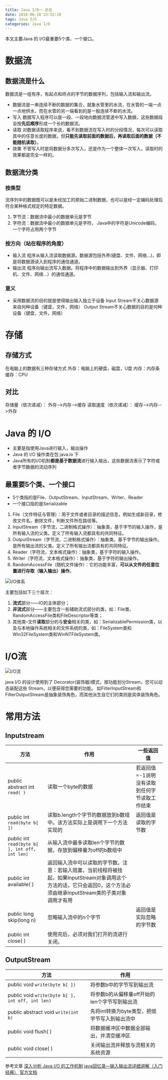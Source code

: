 ```yaml
---
title: Java I/O一.总览
date: 2018-06-18 23:52:28
tags: Java I/O
categories: Java I/O
---
```

本文主要Java 的 I/O最重要5个类、一个接口。

<!-- more -->

# 数据流

## 数据流是什么
数据流是一组有序，有起点和终点的字节的数据序列，包括输入流和输出流。

- 数据流是一串连续不断的数据的集合，就象水管里的水流，在水管的一端一点一点地供水，而在水管的另一端看到的是一股连续不断的水流。
- 写入
数据写入程序可以是一段、一段地向数据流管道中写入数据，这些数据段会按**先后顺序**形成一个长的数据流。
- 读取
对数据读取程序来说，看不到数据流在写入时的分段情况，每次可以读取其中的任意长度的数据，但**只能先读取前面的数据后，再读取后面的数据（不能随机读取）**。
- 效果
不管写入时是将数据分多次写入，还是作为一个整体一次写入，读取时的效果都是完全一样的。


## 数据流分类

### 按类型
流序列中的数据既可以是未经加工的原始二进制数据，也可以是经一定编码处理后符合某种格式规定的特定数据。
1. 字节流：数据流中最小的数据单元是字节
2. 字符流：数据流中最小的数据单元是字符， Java中的字符是Unicode编码，一个字符占用两个字节

### 按方向（站在程序的角度）
- 输入流
 程序从输入流读取数据源。数据源包括外界(键盘、文件、网络…)，即是将数据源读入到程序的通信通道。
- 输出流
 程序向输出流写入数据。将程序中的数据输出到外界（显示器、打印机、文件、网络…）的通信通道。

### 意义
- 采用数据流的目的就是使得输出输入独立于设备
Input Stream不关心数据源来自何种设备（键盘，文件，网络） 
Output Stream不关心数据的目的是何种设备（键盘，文件，网络）

# 存储
## 存储方式
在电脑上的数据有三种存储方式
外存：电脑上的硬盘，磁盘，U盘
内存：内存条
缓存：CPU

## 对比
存储量（依次递减）：    外存-->内存-->缓存
读取速度（依次递减）：  缓存-->内存-->外存

# Java 的 I/O 
- 主要是指使用Java进行输入，输出操作
- Java 的 I/O 操作类在包 java.io 下
- Java所有的I/O机制**都是基于数据流**进行输入输出，这些数据流表示了字符或者字节数据的流动序列

## 最重要5个类、一个接口
- 5个类指的是File、OutputStream、InputStream、Writer、Reader
- 一个接口指的是Serializable

1.  File（文件特征与管理）：用于文件或者目录的描述信息，例如生成新目录，修改文件名，删除文件，判断文件所在路径等。
2.  InputStream（字节流，二进制格式操作）：抽象类，基于字节的输入操作，是所有输入流的父类。定义了所有输入流都具有的共同特征。
3.  OutputStream（字节流，二进制格式操作）：抽象类。基于字节的输出操作。是所有输出流的父类。定义了所有输出流都具有的共同特征。
4.  Reader（字符流，文本格式操作）：抽象类，基于字符的输入操作。
5.  Writer（字符流，文本格式操作）：抽象类，基于字符的输出操作。
6.  RandomAccessFile（随机文件操作）：它的功能丰富，**可以从文件的任意位置进行存取（输入输出）操作**。

![I/O体系](http://upload-images.jianshu.io/upload_images/11861611-468a8ecb4fd207d4.jpg?imageMogr2/auto-orient/strip%7CimageView2/2/w/1240)

主要包括如下三个层次：
1. **流式**部分――IO的主体部分；
2. **非流式**部分――主要包含一些辅助流式部分的类，如：File类、RandomAccessFile类和FileDescriptor等类；
3. 其他类–文件**读取**部分的与**安全**相关的类，如：SerializablePermission类，以及与本地操作系统相关的文件系统的类，如：FileSystem类和Win32FileSystem类和WinNTFileSystem类。

# I/O流

![I/O流](http://upload-images.jianshu.io/upload_images/11861611-39e7b6547e8d18c3.jpg?imageMogr2/auto-orient/strip%7CimageView2/2/w/1240)

java I/O 的设计使用到了 Decorator(装饰器)模式，按功能划分Stream，您可以动态装配这些 Stream，以便获得您需要的功能。
如FilterInputStream和FilterOutputStream是抽象装饰角色，而其他派生自它们的类则是具体装饰角色。

# 常用方法
## Inputstream

|方法|作用|一些返回值
|--|--|--|
|public abstract int `read( )`|读取一个byte的数据|若返回值=-1说明没有读取到任何字节读取工作结束
|public int `read(byte b[ ])`|读取b.length个字节的数据放到b数组中。该方法实际上是调用下一个方法实现的|返回值是读取的字节数
|public int `read(byte b[ ], int off, int len)`|从输入流中最多读取len个字节的数据，存放到偏移量为off的b数组中|
|public int available( )|返回输入流中可以读取的字节数。注意：若输入阻塞，当前线程将被挂起，如果InputStream对象调用这个方法的话，它只会返回0，这个方法必须由继承InputStream类的子类对象调用才有用
|public long skip(long n)|忽略输入流中的n个字节|返回值是实际忽略的字节数
|public int close( ) |使用完后，必须对我们打开的流进行关闭。|


## OutputStream

|方法|作用|
|--|--|
|public void `write(byte b[ ])`|将参数b中的字节写到输出流|
|public void `write(byte b[ ], int off, int len)` |将参数b的从偏移量off开始的len个字节写到输出流|
|public abstract void `write(int b)` |先将int转换为byte类型，把低字节写入到输出流中|
|public void flush( )| 将数据缓冲区中数据全部输出，并清空缓冲区|
|public void close( ) |关闭输出流并释放与流相关的系统资源|


参考文章
[深入分析 Java I/O 的工作机制](https://www.ibm.com/developerworks/cn/java/j-lo-javaio/index.html)
[java回忆录—输入输出流详细讲解（入门经典）](https://blog.csdn.net/qq_22063697/article/details/52137369)
[官方文档](https://docs.oracle.com/javase/8/docs/api/)